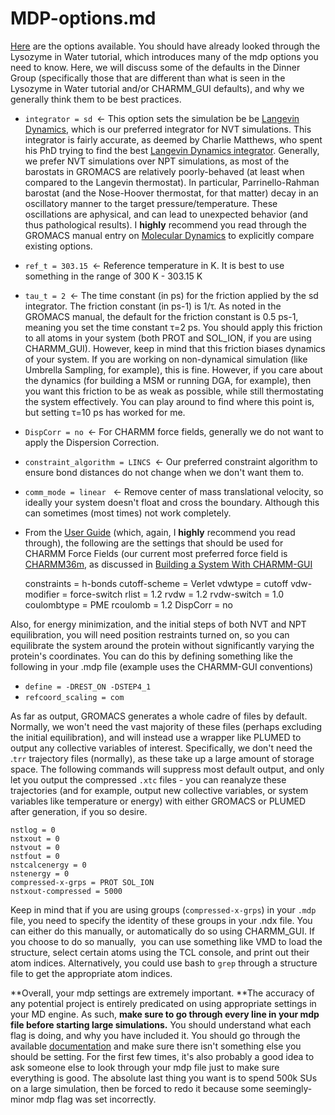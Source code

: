 # MDP-options.md
[Here](http://manual.gromacs.org/documentation/2019.4/user-guide/mdp-options.html) are the options available. You should have already looked through the Lysozyme in Water tutorial, which introduces many of the mdp options you need to know. Here, we will discuss some of the defaults in the Dinner Group (specifically those that are different than what is seen in the Lysozyme in Water tutorial and/or CHARMM\_GUI defaults), and why we generally think them to be best practices. 

*   `integrator = sd `← This option sets the simulation be be [Langevin Dynamics](http://manual.gromacs.org/documentation/2019.4/reference-manual/algorithms/stochastic-dynamics.html), which is our preferred integrator for NVT simulations. This integrator is fairly accurate, as deemed by Charlie Matthews, who spent his PhD trying to find the best [Langevin Dynamics integrator](https://academic.oup.com/amrx/article/2013/1/34/166771). Generally, we prefer NVT simulations over NPT simulations, as most of the barostats in GROMACS are relatively poorly-behaved (at least when compared to the Langevin thermostat). In particular, Parrinello-Rahman barostat (and the Nose-Hoover thermostat, for that matter) decay in an oscillatory manner to the target pressure/temperature. These oscillations are aphysical, and can lead to unexpected behavior (and thus pathological results). I **highly** recommend you read through the GROMACS manual entry on [Molecular Dynamics](http://manual.gromacs.org/documentation/2019.4/reference-manual/algorithms/molecular-dynamics.html) to explicitly compare existing options. 
*   `ref_t = 303.15 `← Reference temperature in K. It is best to use something in the range of 300 K - 303.15 K
*   `tau_t = 2 `← The time constant (in ps) for the friction applied by the sd integrator. The friction constant (in ps\-1) is 1/τ. As noted in the GROMACS manual, the default for the friction constant is 0.5 ps\-1, meaning you set the time constant τ=2 ps. You should apply this friction to all atoms in your system (both PROT and SOL\_ION, if you are using CHARMM\_GUI). However, keep in mind that this friction biases dynamics of your system. If you are working on non-dynamical simulation (like Umbrella Sampling, for example), this is fine. However, if you care about the dynamics (for building a MSM or running DGA, for example), then you want this friction to be as weak as possible, while still thermostating the system effectively. You can play around to find where this point is, but setting τ=10 ps has worked for me. 
*   `DispCorr = no `← For CHARMM force fields, generally we do not want to apply the Dispersion Correction.
*   `constraint_algorithm = LINCS `← Our preferred constraint algorithm to ensure bond distances do not change when we don't want them to. 
*   `comm_mode = linear`   ← Remove center of mass translational velocity, so ideally your system doesn't float and cross the boundary. Although this can sometimes (most times) not work completely. 
*   From the [User Guide](http://manual.gromacs.org/documentation/2019.4/user-guide/force-fields.html#charmm) (which, again, I **highly** recommend you read through), the following are the settings that should be used for CHARMM Force Fields (our current most preferred force field is [CHARMM36m](https://www.nature.com/articles/nmeth.4067), as discussed in [Building a System With CHARMM-GUI](/display/thecookbook/Building+a+System+With+CHARMM-GUI) 


    constraints = h-bonds
    cutoff-scheme = Verlet
    vdwtype = cutoff
    vdw-modifier = force-switch
    rlist = 1.2
    rvdw = 1.2
    rvdw-switch = 1.0
    coulombtype = PME
    rcoulomb = 1.2
    DispCorr = no

Also, for energy minimization, and the initial steps of both NVT and NPT equilibration, you will need position restraints turned on, so you can equilibrate the system around the protein without significantly varying the protein's coordinates. You can do this by defining something like the following in your .mdp file (example uses the CHARMM-GUI conventions)

*   `define = -DREST_ON -DSTEP4_1`
*   `refcoord_scaling = com`

As far as output, GROMACS generates a whole cadre of files by default. Normally, we won't need the vast majority of these files (perhaps excluding the initial equilibration), and will instead use a wrapper like PLUMED to output any collective variables of interest. Specifically, we don't need the .`trr` trajectory files (normally), as these take up a large amount of storage space. The following commands will suppress most default output, and only let you output the compressed `.xtc` files - you can reanalyze these trajectories (and for example, output new collective variables, or system variables like temperature or energy) with either GROMACS or PLUMED after generation, if you so desire. 

    nstlog = 0
    nstxout = 0
    nstvout = 0
    nstfout = 0
    nstcalcenergy = 0
    nstenergy = 0
    compressed-x-grps = PROT SOL_ION
    nstxout-compressed = 5000

Keep in mind that if you are using groups (`compressed-x-grps`) in your `.mdp` file, you need to specify the identity of these groups in your .ndx file. You can either do this manually, or automatically do so using CHARMM\_GUI. If you choose to do so manually,  you can use something like VMD to load the structure, select certain atoms using the TCL console, and print out their atom indices. Alternatively, you could use bash to `grep` through a structure file to get the appropriate atom indices. 

**Overall, your mdp settings are extremely important. **The accuracy of any potential project is entirely predicated on using appropriate settings in your MD engine. As such, **make sure to go through every line in your mdp file before starting large simulations.** You should understand what each flag is doing, and why you have included it. You should go through the available [documentation](http://manual.gromacs.org/documentation/2019.4/user-guide/mdp-options.html) and make sure there isn't something else you should be setting. For the first few times, it's also probably a good idea to ask someone else to look through your mdp file just to make sure everything is good. The absolute last thing you want is to spend 500k SUs on a large simulation, then be forced to redo it because some seemingly-minor mdp flag was set incorrectly.